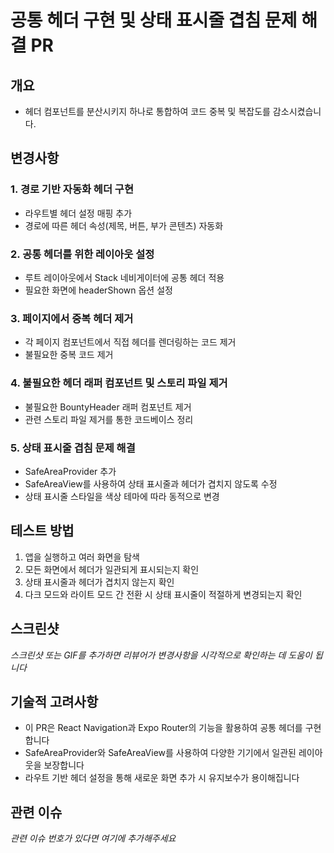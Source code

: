 # 공통 헤더 구현 및 상태 표시줄 겹침 문제 해결 PR

## 개요

- 헤더 컴포넌트를 분산시키지 하나로 통합하여 코드 중복 및 복잡도를 감소시켰습니다.

## 변경사항

### 1. 경로 기반 자동화 헤더 구현

- 라우트별 헤더 설정 매핑 추가
- 경로에 따른 헤더 속성(제목, 버튼, 부가 콘텐츠) 자동화

### 2. 공통 헤더를 위한 레이아웃 설정

- 루트 레이아웃에서 Stack 네비게이터에 공통 헤더 적용
- 필요한 화면에 headerShown 옵션 설정

### 3. 페이지에서 중복 헤더 제거

- 각 페이지 컴포넌트에서 직접 헤더를 렌더링하는 코드 제거
- 불필요한 중복 코드 제거

### 4. 불필요한 헤더 래퍼 컴포넌트 및 스토리 파일 제거

- 불필요한 BountyHeader 래퍼 컴포넌트 제거
- 관련 스토리 파일 제거를 통한 코드베이스 정리

### 5. 상태 표시줄 겹침 문제 해결

- SafeAreaProvider 추가
- SafeAreaView를 사용하여 상태 표시줄과 헤더가 겹치지 않도록 수정
- 상태 표시줄 스타일을 색상 테마에 따라 동적으로 변경

## 테스트 방법

1. 앱을 실행하고 여러 화면을 탐색
2. 모든 화면에서 헤더가 일관되게 표시되는지 확인
3. 상태 표시줄과 헤더가 겹치지 않는지 확인
4. 다크 모드와 라이트 모드 간 전환 시 상태 표시줄이 적절하게 변경되는지 확인

## 스크린샷

_스크린샷 또는 GIF를 추가하면 리뷰어가 변경사항을 시각적으로 확인하는 데 도움이 됩니다_

## 기술적 고려사항

- 이 PR은 React Navigation과 Expo Router의 기능을 활용하여 공통 헤더를 구현합니다
- SafeAreaProvider와 SafeAreaView를 사용하여 다양한 기기에서 일관된 레이아웃을 보장합니다
- 라우트 기반 헤더 설정을 통해 새로운 화면 추가 시 유지보수가 용이해집니다

## 관련 이슈

_관련 이슈 번호가 있다면 여기에 추가해주세요_
